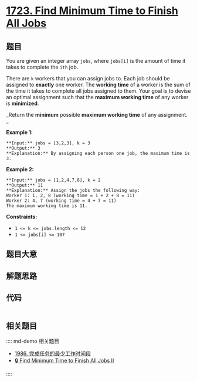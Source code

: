# [1723. Find Minimum Time to Finish All Jobs](https://leetcode.com/problems/find-minimum-time-to-finish-all-jobs)

## 题目

You are given an integer array `jobs`, where `jobs[i]` is the amount of time
it takes to complete the `ith` job.

There are `k` workers that you can assign jobs to. Each job should be assigned
to **exactly** one worker. The **working time** of a worker is the sum of the
time it takes to complete all jobs assigned to them. Your goal is to devise an
optimal assignment such that the **maximum working time** of any worker is
**minimized**.

_Return the **minimum** possible **maximum working time** of any assignment. _



**Example 1:**

    
    
    **Input:** jobs = [3,2,3], k = 3
    **Output:** 3
    **Explanation:** By assigning each person one job, the maximum time is 3.
    

**Example 2:**

    
    
    **Input:** jobs = [1,2,4,7,8], k = 2
    **Output:** 11
    **Explanation:** Assign the jobs the following way:
    Worker 1: 1, 2, 8 (working time = 1 + 2 + 8 = 11)
    Worker 2: 4, 7 (working time = 4 + 7 = 11)
    The maximum working time is 11.



**Constraints:**

  * `1 <= k <= jobs.length <= 12`
  * `1 <= jobs[i] <= 107`


## 题目大意

## 解题思路

## 代码

```javascript

```

## 相关题目

:::: md-demo 相关题目
- [1986. 完成任务的最少工作时间段](https://leetcode.com/problems/minimum-number-of-work-sessions-to-finish-the-tasks)
- [🔒 Find Minimum Time to Finish All Jobs II](https://leetcode.com/problems/find-minimum-time-to-finish-all-jobs-ii)

::::
